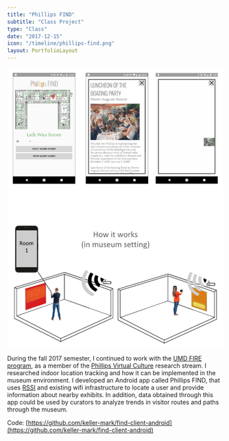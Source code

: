 ```yaml
---
title: "Phillips FIND"
subtitle: "Class Project"
type: "Class"
date: "2017-12-15"
icon: "/timeline/phillips-find.png"
layout: PortfolioLayout
---
```

![Screenshot](./screenshot.gif)

During the fall 2017 semester, I continued to work with the [UMD FIRE program](https://fire.umd.edu/), as a member of the [Phillips Virtual Culture](https://fire.umd.edu/streams-PVC.html) research stream. I researched indoor location tracking and how it can be implemented in the museum environment. I developed an Android app called Phillips FIND, that uses [RSSI](https://en.wikipedia.org/wiki/Received_signal_strength_indication) and existing wifi infrastructure to locate a user and provide information about nearby exhibits. In addition, data obtained through this app could be used by curators to analyze trends in visitor routes and paths through the museum.

Code: [https://github.com/keller-mark/find-client-android](https://github.com/keller-mark/find-client-android)